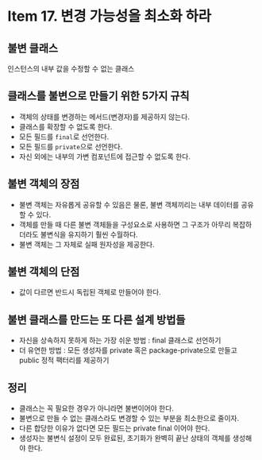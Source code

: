 # Item 17. 변경 가능성을 최소화 하라

## 불변 클래스
인스턴스의 내부 값을 수정할 수 없는 클래스

## 클래스를 불변으로 만들기 위한 5가지 규칙
- 객체의 상태를 변경하는 메서드(변경자)를 제공하지 않는다.
- 클래스를 확장할 수 없도록 한다.
- 모든 필드를 `final`로 선언한다.
- 모든 필드를 `private`으로 선언한다.
- 자신 외에는 내부의 가변 컴포넌트에 접근할 수 없도록 한다.

## 불변 객체의 장점
- 불변 객체는 자유롭게 공유할 수 있음은 물론, 불변 객체끼리는 내부 데이터를 공유할 수 있다.
- 객체를 만들 때 다른 불변 객체들을 구성요소로 사용하면 그 구조가 아무리 복잡하더라도 불변식을 유지하기 훨씬 수월하다.
- 불변 객체는 그 자체로 실패 원자성을 제공한다.

## 불변 객체의 단점
- 값이 다르면 반드시 독립된 객체로 만들어야 한다.

## 불변 클래스를 만드는 또 다른 설계 방법들
- 자신을 상속하지 못하게 하는 가장 쉬운 방법 : final 클래스로 선언하기
- 더 유연한 방법 : 모든 생성자를 private 혹은 package-private으로 만들고 public 정적 팩터리를 제공하기

## 정리
- 클래스는 꼭 필요한 경우가 아니라면 불변이어야 한다. 
- 불변으로 만들 수 없는 클래스라도 변경할 수 있는 부분을 최소한으로 줄이자. 
- 다른 합당한 이유가 없다면 모든 필드는 private final 이어야 한다. 
- 생성자는 불변식 설정이 모두 완료된, 초기화가 완벽히 끝난 상태의 객체를 생성해야 한다.